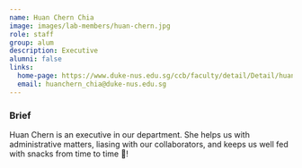 ```yaml
---
name: Huan Chern Chia
image: images/lab-members/huan-chern.jpg
role: staff
group: alum
description: Executive
alumni: false
links:
  home-page: https://www.duke-nus.edu.sg/ccb/faculty/detail/Detail/huan-chern
  email: huanchern_chia@duke-nus.edu.sg
---
```

### Brief
Huan Chern is an executive in our department. She helps us with administrative matters, liasing with our collaborators, and keeps us well fed with snacks from time to time 🍕!